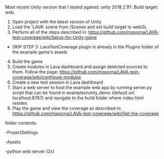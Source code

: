 Most recent Unity version that I tested against: unity 2018.2.1f1. Build target: web.

1.  Open project with the latest version of Unity
2.  Load the 'LAVA' scene from /Scenes and set build target to webGL
3.  Perform all of the steps described in: https://github.com/msporna/LAVA-test-coverage/wiki/Setup-for-Unity-game

- SKIP STEP 3: LavaTestCoverage plugin is already in the Plugins folder of the example game's assets

4.  Build the game
5.  Create modules in Lava dashboard and assign detected sources to them. Follow the page: https://github.com/msporna/LAVA-test-coverage/wiki/configure-modules
6.  Create a new test session in Lava dashboard
7.  Start a web server to host the example web app by running server.py script that can be found in examples/unity_demo (default url: localhost:8787) and navigate to the build folder where index.html resides
8.  Play the game and view the coverage as described in: https://github.com/msporna/LAVA-test-coverage/wiki/Get-the-coverage

folder contents:

<p>-ProjectSettings</o>
<p>-Assets</p>
<p>-python web server (2x)</p>
